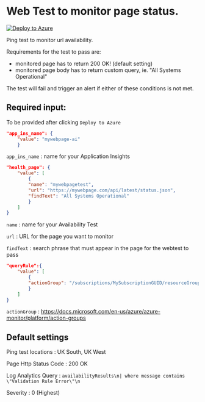 # Web Test to monitor page status. 
[![Deploy to Azure](https://azuredeploy.net/deploybutton.png)](https://portal.azure.com/#create/Microsoft.Template/uri/https%3A%2F%2Fraw.githubusercontent.com%2Fhmcts%2Frdo-arm-templates%2Fmaster%2Fwebtestalert%2Fapp_ins_alerts.json)

Ping test to monitor url availability. 

Requirements for the test to pass are: 
* monitored page has to return 200 OK! (default setting)
* monitored page body has to return custom query, ie. "All Systems Operational"

The test will fail and trigger an alert if either of these conditions is not met. 

## Required input: 
To be provided after clicking `Deploy to Azure`


```json
"app_ins_name": {
    "value": "mywebpage-ai"
    }
```
`app_ins_name`  :   name for your Application Insights


```json
"health_page": {
    "value": [
        {
        "name": "mywebpagetest",
        "url": "https://mywebpage.com/api/latest/status.json",
        "findText": "All Systems Operational"
        }
    ]
}
```
`name`          :      name for your Availability Test

`url`           :      URL for the page you want to monitor

`findText`      :      search phrase that must appear in the page for the webtest to pass


```json
"queryRule":{
    "value": [
        {
        "actionGroup": "/subscriptions/MySubscriptionGUID/resourceGroups/MyLogAlertsSpace/providers/microsoft.insights/actionGroups/MyActionGroup"
        }
    ]
}
```

`actionGroup`   : 	https://docs.microsoft.com/en-us/azure/azure-monitor/platform/action-groups

## Default settings
Ping test locations     : UK South, UK West

Page Http Status Code   : 200 OK

Log Analytics Query     : `availabilityResults\n| where message contains \"Validation Rule Error\"\n`

Severity                : 0 (Highest)

